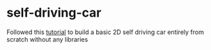 # self-driving-car

Followed this [tutorial](https://www.youtube.com/watch?v=Rs_rAxEsAvI) to build a basic 2D self driving car entirely from scratch without any libraries